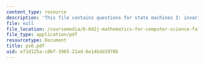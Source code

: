 ```yaml
---
content_type: resource
description: 'This file contains questions for state machines I: invariants.'
file: null
file_location: /coursemedia/6-042j-mathematics-for-computer-science-fall-2005/e71d125ac0bf396521ad6e14bdd1978b_ps6.pdf
file_type: application/pdf
resourcetype: Document
title: ps6.pdf
uid: e71d125a-c0bf-3965-21ad-6e14bdd1978b
---
```

